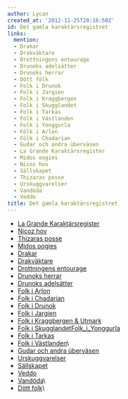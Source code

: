 ```yaml
---
author: Lycan
created_at: '2012-11-25T20:16:50Z'
id: Det gamla karaktärsregistret
links:
  mention:
  - Drakar
  - Drakväktare
  - Drottningens entourage
  - Drunoks adelsätter
  - Drunoks herrar
  - Dött fölk
  - Folk i Drunok
  - Folk i Jargien
  - Folk i Kraggbergen
  - Folk i Skugglandet
  - Folk i Tarkas
  - Folk i Västlanden
  - Folk i Yonggurla
  - Fölk i Arlon
  - Fölk i Chadarian
  - Gudar och andra überväsen
  - La Grande Karaktärsregister
  - Midos oogies
  - Nicoz hov
  - Sällskapet
  - Thizaras posse
  - Urskuggvarelser
  - Vandöda
  - Veddo
title: Det gamla karaktärsregistret
---
```


-   [La Grande Karaktärsregister]
-   [Nicoz hov]
-   [Thizaras posse]
-   [Midos oogies]
-   [Drakar]
-   [Drakväktare]
-   [Drottningens entourage]
-   [Drunoks herrar]
-   [Drunoks adelsätter]
-   [Folk i Arlon]
-   [Folk i Chadarian]
-   [Folk i Drunok]
-   [Folk i Jargien]
-   [Folk i Kraggbergen & Utmark]
-   [Folk i Skugglandet][][Folk\_i\_Yonggurla]
-   [Folk i Tarkas]
-   [Folk i Västlanden]\
-   [Gudar och andra überväsen]
-   [Urskuggvarelser]
-   [Sällskapet]
-   [Veddo]
-   [Vandöda]\
-   [Dött folk]\

  [La Grande Karaktärsregister]: La_Grande_Karaktärsregister
  [Nicoz hov]: Nicoz_hov
  [Thizaras posse]: Thizaras_posse
  [Midos oogies]: Midos_oogies
  [Drakar]: Drakar
  [Drakväktare]: Drakväktare
  [Drottningens entourage]: Drottningens_entourage
  [Drunoks herrar]: Drunoks_herrar
  [Drunoks adelsätter]: Drunoks_adelsätter
  [Folk i Arlon]: Fölk_i_Arlon
  [Folk i Chadarian]: Fölk_i_Chadarian
  [Folk i Drunok]: Folk_i_Drunok
  [Folk i Jargien]: Folk_i_Jargien
  [Folk i Kraggbergen & Utmark]: Folk_i_Kraggbergen
  [Folk i Skugglandet]: Folk_i_Skugglandet
  [Folk\_i\_Yonggurla]: Folk_i_Yonggurla
  [Folk i Tarkas]: Folk_i_Tarkas
  [Folk i Västlanden]: Folk_i_Västlanden
  [Gudar och andra überväsen]: Gudar_och_andra_überväsen
  [Urskuggvarelser]: Urskuggvarelser
  [Sällskapet]: Sällskapet
  [Veddo]: Veddo
  [Vandöda]: Vandöda
  [Dött folk]: Dött_fölk